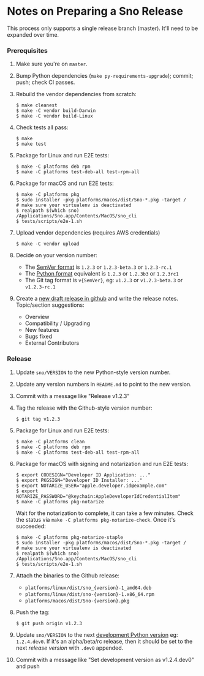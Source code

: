Notes on Preparing a Sno Release
================================

This process only supports a single release branch (master). It'll need to be expanded over time.

### Prerequisites

1. Make sure you're on `master`.

2. Bump Python dependencies (`make py-requirements-upgrade`); commit; push; check CI passes.

3. Rebuild the vendor dependencies from scratch:
   ```console
   $ make cleanest
   $ make -C vendor build-Darwin
   $ make -C vendor build-Linux
   ```

4. Check tests all pass:
   ```console
   $ make
   $ make test
   ```

5. Package for Linux and run E2E tests:
   ```console
   $ make -C platforms deb rpm
   $ make -C platforms test-deb-all test-rpm-all
   ```

6. Package for macOS and run E2E tests:
   ```console
   $ make -C platforms pkg
   $ sudo installer -pkg platforms/macos/dist/Sno-*.pkg -target /
   # make sure your virtualenv is deactivated
   $ realpath $(which sno)
   /Applications/Sno.app/Contents/MacOS/sno_cli
   $ tests/scripts/e2e-1.sh
   ```

7. Upload vendor dependencies (requires AWS credentials)
   ```console
   $ make -C vendor upload
   ```

8. Decide on your version number:
   * The [SemVer format](https://semver.org/) is `1.2.3` or `1.2.3-beta.3` or `1.2.3-rc.1`
   * The [Python format](https://www.python.org/dev/peps/pep-0440/) equivalent is `1.2.3` or `1.2.3b3` or `1.2.3rc1`
   * The Git tag format is `v{SemVer}`, eg: `v1.2.3` or `v1.2.3-beta.3` or `v1.2.3-rc.1`

9. Create a [new draft release in github](https://github.com/koordinates/sno/releases/new) and write the release notes. Topic/section suggestions:
   * Overview
   * Compatibility / Upgrading
   * New features
   * Bugs fixed
   * External Contributors

### Release

1. Update `sno/VERSION` to the new Python-style version number.

2. Update any version numbers in `README.md` to point to the new version.

3. Commit with a message like "Release v1.2.3"

4. Tag the release with the Github-style version number:
   ```console
   $ git tag v1.2.3
   ```

5. Package for Linux and run E2E tests:
   ```console
   $ make -C platforms clean
   $ make -C platforms deb rpm
   $ make -C platforms test-deb-all test-rpm-all
   ```

6. Package for macOS with signing and notarization and run E2E tests:
   ```console
   $ export CODESIGN="Developer ID Application: ..."
   $ export PKGSIGN="Developer ID Installer: ..."
   $ export NOTARIZE_USER="apple.developer.id@example.com"
   $ export NOTARIZE_PASSWORD="@keychain:AppleDeveloperIdCredentialItem"
   $ make -C platforms pkg-notarize
   ```
   Wait for the notarization to complete, it can take a few minutes. Check the status via `make -C platforms pkg-notarize-check`. Once it's succeeded:
   ```console
   $ make -C platforms pkg-notarize-staple
   $ sudo installer -pkg platforms/macos/dist/Sno-*.pkg -target /
   # make sure your virtualenv is deactivated
   $ realpath $(which sno)
   /Applications/Sno.app/Contents/MacOS/sno_cli
   $ tests/scripts/e2e-1.sh
   ```

7. Attach the binaries to the Github release:
   * `platforms/linux/dist/sno_{version}-1_amd64.deb`
   * `platforms/linux/dist/sno-{version}-1.x86_64.rpm`
   * `platforms/macos/dist/Sno-{version}.pkg`

8. Push the tag:
   ```console
   $ git push origin v1.2.3
   ```

9. Update `sno/VERSION` to the next [development Python version](https://www.python.org/dev/peps/pep-0440/#developmental-releases) eg: `1.2.4.dev0`. If it's an alpha/beta/rc release, then it should be set to the next _release version_ with `.dev0` appended.

10. Commit with a message like "Set development version as v1.2.4.dev0" and push
